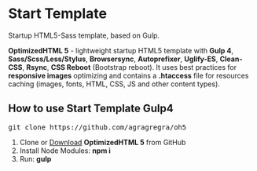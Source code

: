 <h1>Start Template</h1>
<p>Startup HTML5-Sass template, based on Gulp.</p>

<p><strong>OptimizedHTML 5</strong> - lightweight startup HTML5 template with <strong>Gulp 4</strong>, <strong>Sass/Scss/Less/Stylus</strong>, <strong>Browsersync</strong>, <strong>Autoprefixer</strong>, <strong>Uglify-ES</strong>, <strong>Clean-CSS</strong>, <strong>Rsync</strong>, <strong>CSS Reboot</strong> (Bootstrap reboot). It uses best practices for <strong>responsive images</strong> optimizing and contains a <strong>.htaccess</strong> file for resources caching (images, fonts, HTML, CSS, JS and other content types).</>

<h2>How to use Start Template Gulp4</h2>

<pre>git clone https://github.com/agragregra/oh5</pre>

<ol>
	<li>Clone or <a href="https://github.com/agragregra/OptimizedHTML-5/archive/master.zip">Download</a> <strong>OptimizedHTML 5</strong> from GitHub</li>
	<li>Install Node Modules: <strong>npm i</strong></li>
	<li>Run: <strong>gulp</strong></li>
</ol>

